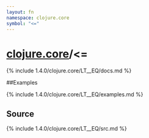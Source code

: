 ```yaml
---
layout: fn
namespace: clojure.core
symbol: "<="
---
```


# [clojure.core](../)/<=

{% include 1.4.0/clojure.core/LT__EQ/docs.md %}

##Examples

{% include 1.4.0/clojure.core/LT__EQ/examples.md %}
## Source
{% include 1.4.0/clojure.core/LT__EQ/src.md %}

